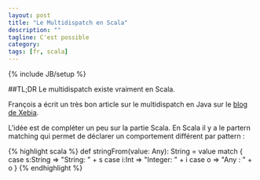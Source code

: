 ```yaml
---
layout: post
title: "Le Multidispatch en Scala"
description: ""
tagline: C'est possible
category: 
tags: [fr, scala]
---
```

{% include JB/setup %}

##TL;DR 
Le multidispatch existe vraiment en Scala.


François a écrit un très bon article sur le multidispatch en Java sur le [blog de Xebia](http://blog.xebia.fr/2012/09/19/mais-pourquoi-ny-a-t-il-pas-de-multidispatch-en-java/).

L'idée est de compléter un peu sur la partie Scala. En Scala il y a le partern matching qui permet de déclarer un comportement différent par pattern : 

{% highlight scala %}
def stringFrom(value: Any): String = value match {
  case s:String => "String: " + s
  case i:Int => "Integer: " + i
  case o => "Any : " + o
}
{% endhighlight %}